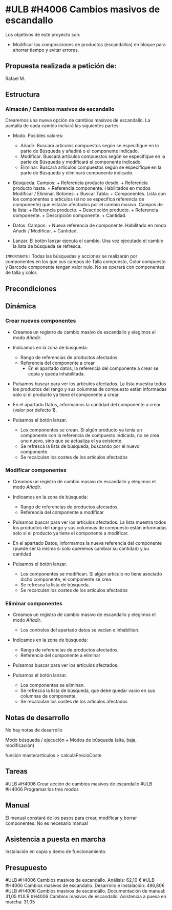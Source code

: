 # #ULB #H4006 Cambios masivos de escandallo

Los objetivos de este proyecto son:
+ Modificar las composiciones de productos (escandallos) en bloque para ahorrar tiempo y evitar errores.

## Propuesta realizada a petición de:
Rafael M.

## Estructura

### Almacén / Cambios masivos de escandallo
Crearemos una nueva opción de cambios masivos de escandallo. La pantalla de cada cambio incluirá las siguientes partes:

+ Modo. Posibles valores:
    + Añadir: Buscará artículos compuestos según se especifique en la parte de Búsqueda y añadirá o el componente indicado.
    + Modificar: Buscará artículos compuestos según se especifique en la parte de Búsqueda y modificará el componente indicado.
    + Eliminar. Buscará artículos compuestos según se especifique en la parte de Búsqueda y eliminará componente indicado.

+ Búsqueda.
    Campos:
        + Referencia producto desde.
        + Referencia producto hasta.
        + Referencia componente. Habilitados en modos Modificar / Eliminar.
    Botones:
        + Buscar
    Tabla:
        + Componentes. Lista con los componentes o artículos (si no se especifica referencia de componente) que estarán afectados por el cambio masivo. Campos de la lista:
            + Referencia producto.
            + Descripción producto.
            + Referencia componente.
            + Descripción componente.
            + Cantidad.

+ Datos.
    Campos:
        + Nueva referencia de componente. Habilitado en modo Añadir / Modificar.
        + Cantidad.

+ Lanzar. El botón lanzar ejecuta el cambio. Una vez ejecutado el cambio la lista de búsqueda se refresca.

`IMPORTANTE:` Todas las búsquedas y acciones se realizarán por componentes en los que sus campos de Talla compuesto, Color compuesto y Barcode componente tengan valor nulo. No se operará con componentes de talla y color.

## Precondiciones

## Dinámica

### Crear nuevos componentes
+ Creamos un registro de cambio masivo de escandallo y elegimos el modo _Añadir_.

+ Indicamos en la zona de búsqueda:
    + Rango de referencias de productos afectados.
    + Referencia del componente a crear
        + En el apartado datos, la referencia del componente a crear se copia y queda inhabilitada.

+ Pulsamos buscar para ver los artículos afectados. La lista muestra todos los productos del rango y sus columnas de compuesto están informadas solo si el producto ya tiene el componente a crear.

+ En el apartado Datos, informamos la cantidad del componente a crear (valor por defecto 1).

+ Pulsamos el botón lanzar.
    + Los componentes se crean. Si algún producto ya tenía un componente con la referencia de compuesto indicada, no se crea uno nuevo, sino que se actualiza el ya existente.
    + Se refresca la lista de búsqueda, buscando por el nuevo componente.
    + Se recalculan los costes de los artículos afectados

### Modificar componentes
+ Creamos un registro de cambio masivo de escandallo y elegimos el modo _Añadir_.
+ Indicamos en la zona de búsqueda:
    + Rango de referencias de productos afectados.
    + Referencia del componente a modificar

+ Pulsamos buscar para ver los artículos afectados. La lista muestra todos los productos del rango y sus columnas de compuesto están informadas solo si el producto ya tiene el componente a modificar.

+ En el apartado Datos, informamos la nueva referencia del componente (puede ser la misma si solo queremos cambiar su cantidad) y su cantidad.

+ Pulsamos el botón lanzar.
    + Los componentes se modifican. Si algún artículo no tiene asociado dicho componente, el componente se crea.
    + Se refresca la lista de búsqueda.
    + Se recalculan los costes de los artículos afectados

### Eliminar componentes
+ Creamos un registro de cambio masivo de escandallo y elegimos el modo _Añadir_.
    + Los controles del apartado datos se vacían e inhabilitan.

+ Indicamos en la zona de búsqueda:
    + Rango de referencias de productos afectados.
    + Referencia del componente a eliminar
+ Pulsamos buscar para ver los artículos afectados.
+ Pulsamos el botón lanzar.
    + Los componentes se eliminan.
    + Se refresca la lista de búsqueda, que debe quedar vacío en sus columnas de componente.
    + Se recalculan los costes de los artículos afectados


## Notas de desarrollo
No hay notas de desarrollo

Modo búsqueda / ejecución + Modos de búsqueda (alta, baja, modificación)

función masterarticulos > calculaPrecioCoste

## Tareas
#ULB #H4006 Crear acción de cambios masivos de escandallo
#ULB #H4006 Programar los tres modos


## Manual
El manual constará de los pasos para crear, modificar y borrar componentes.
No es necesario manual

## Asistencia a puesta en marcha
Instalación en copia y demo de funcionamiento.

## Presupuesto
#ULB #H4006 Cambios masivos de escandallo. Análisis: 62,10 €
#ULB #H4006 Cambios masivos de escandallo. Desarrollo e instalación: 496,80€
#ULB #H4006 Cambios masivos de escandallo. Documentación de manual: 31,05
#ULB #H4006 Cambios masivos de escandallo. Asistencia a puesa en marcha: 31,05
